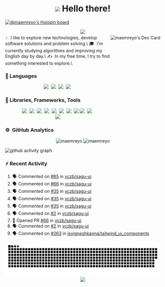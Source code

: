 <h1 align="center">
	<img src="https://github.com/maemreyo/maemreyo/blob/main/hello.gif" height="30"/> Hello there!
</h1>

[![@maemreyo's Holopin board](https://holopin.me/maemreyo)](https://holopin.io/@maemreyo)

<div align="center">
	<img src = 'https://github.com/maemreyo/maemreyo/blob/main/assets/divider1.png' height='40'/>
</div>
<a href="https://app.daily.dev/maemreyo">
	<img src="https://api.daily.dev/devcards/a70ef13f883e45bf9a51868650c1e589.png?r=ht7" height="300" align="right" alt="maemreyo's Dev Card"/>
</a>
💡 &nbsp;I like to explore new technologies, develop software solutions and problem solving.\
🎓 &nbsp;I'm currently studying algorithms and improving my English day by day.\
✍️ &nbsp;In my free time, I try to find something interested to explore.\
<!-- 🌱 &nbsp;I'm on track for learning more about Artificial Intelligence, Systems Design, and Cloud Architecture.\ -->

<!-- 💬 &nbsp;Feel free to reach out to me for pro bono consulting and volunteering, or just for some interesting discussion.\ -->
<!-- ✉️ &nbsp;You can shoot me an email at avsingh@umass.edu! I'll try to respond as soon as I can.\ -->
<!-- 📄 &nbsp;Please have a look at my [Résumé](https://www.adityavsingh.com/resume.html) for more details about me. I'm open to feedback and suggestions!  -->


### 📌 Languages

<div align="center">
	<img src = 'https://github.com/maemreyo/maemreyo/blob/main/assets/logo/js.png' height='40'/>&nbsp;
	<img src = 'https://github.com/maemreyo/maemreyo/blob/main/assets/logo/ts.png' height='40'/>&nbsp; 
	<img src = 'https://github.com/maemreyo/maemreyo/blob/main/assets/logo/html.png' width='40'/>&nbsp; 
	<img src = 'https://github.com/maemreyo/maemreyo/blob/main/assets/logo/md.png' width='40'/>&nbsp;
</div>

### 📌 Libraries, Frameworks, Tools  

<div align="center">
	<img src = 'https://github.com/maemreyo/maemreyo/blob/main/assets/logo/reactl.png' height='50'/>&nbsp;
	<img src = 'https://github.com/maemreyo/maemreyo/blob/main/assets/logo/redux.png' height='50'/>&nbsp;
	<img src = 'https://github.com/maemreyo/maemreyo/blob/main/assets/logo/reactnative.png' height='50'/>&nbsp;
	<img src = 'https://github.com/maemreyo/maemreyo/blob/main/assets/logo/nextjs.png' height='50'/>&nbsp;
	<img src = 'https://github.com/maemreyo/maemreyo/blob/main/assets/logo/express.png' height='50'/>&nbsp;
	<img src = 'https://github.com/maemreyo/maemreyo/blob/main/assets/logo/mongodb.png' height='50'/>&nbsp;
	<img src = 'https://github.com/maemreyo/maemreyo/blob/main/assets/logo/node-js.png' height='50'/>&nbsp;
	<img src = 'https://github.com/maemreyo/maemreyo/blob/main/assets/logo/firebase.png' height='50'/>
	<img src = 'https://github.com/maemreyo/maemreyo/blob/main/assets/logo/css.png' height='50'/>&nbsp;
	<img src = 'https://github.com/maemreyo/maemreyo/blob/main/assets/logo/git.png' height='50'/>&nbsp;
</div>

 
<div align="center">
	<img src = 'https://github.com/maemreyo/maemreyo/blob/main/assets/divider1.png' height='40'/>
</div>

### ⚙️ &nbsp;GitHub Analytics

<p align="center">
	<img src="https://github-readme-stats.vercel.app/api?username=maemreyo&theme=dracula&show_icons=true" alt="maemreyo" width="400" />
	<img src="http://github-readme-streak-stats.herokuapp.com?user=maemreyo&theme=dracula&hide_border=false" alt="maemreyo" width="400" />
</p>



![github activity graph](https://activity-graph.herokuapp.com/graph?username=maemreyo&theme=dracula&layout=compact&title_color=FF69B4&hide_border=true&area=true)
</div>

### :zap: Recent Activity

<!--START_SECTION:activity-->
1. 🗣 Commented on [#65](https://github.com/vczb/sagu-ui/issues/65) in [vczb/sagu-ui](https://github.com/vczb/sagu-ui)
2. 🗣 Commented on [#66](https://github.com/vczb/sagu-ui/issues/66) in [vczb/sagu-ui](https://github.com/vczb/sagu-ui)
3. 🗣 Commented on [#35](https://github.com/vczb/sagu-ui/issues/35) in [vczb/sagu-ui](https://github.com/vczb/sagu-ui)
4. 🗣 Commented on [#35](https://github.com/vczb/sagu-ui/issues/35) in [vczb/sagu-ui](https://github.com/vczb/sagu-ui)
5. 🗣 Commented on [#35](https://github.com/vczb/sagu-ui/issues/35) in [vczb/sagu-ui](https://github.com/vczb/sagu-ui)
6. 🗣 Commented on [#2](https://github.com/vczb/sagu-ui/issues/2) in [vczb/sagu-ui](https://github.com/vczb/sagu-ui)
7. 💪 Opened PR [#66](https://github.com/vczb/sagu-ui/pull/66) in [vczb/sagu-ui](https://github.com/vczb/sagu-ui)
8. 🗣 Commented on [#2](https://github.com/vczb/sagu-ui/issues/2) in [vczb/sagu-ui](https://github.com/vczb/sagu-ui)
9. 🗣 Commented on [#263](https://github.com/jsvigneshkanna/tailwind_ui_components/issues/263) in [jsvigneshkanna/tailwind_ui_components](https://github.com/jsvigneshkanna/tailwind_ui_components)
<!--END_SECTION:activity-->


<p align="center">
<!--  <p align="center">  -->
  <img src="https://github.com/maemreyo/maemreyo/blob/output/github-snake-dark.svg" width="700" />
<!-- </p> -->
  <img src="https://capsule-render.vercel.app/api?type=waving&color=gradient&height=110&section=footer&animation=twinkling"/>
</p>
